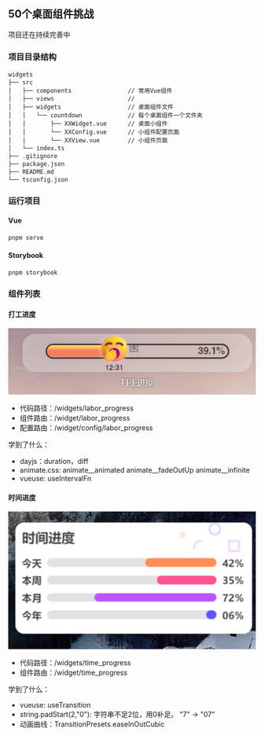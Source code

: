 ## 50个桌面组件挑战

项目还在持续完善中

### 项目目录结构

```
widgets
├── src
│   ├── components                // 常用Vue组件
│   ├── views                     //
│   ├── widgets                   // 桌面组件文件
│   │   └── countdown             // 每个桌面组件一个文件夹
│   │       ├── XXWidget.vue      // 桌面小组件
│   │       └── XXConfig.vue      // 小组件配置页面
│   │       └── XXView.vue        // 小组件页面
│   └── index.ts
├── .gitignore
├── package.json
├── README.md
└── tsconfig.json
```

### 运行项目

#### Vue

```shell
pnpm serve
```

#### Storybook

```shell
pnpm storybook
```

### 组件列表

#### 打工进度

![labor_progress.gif](screenshot%2Flabor_progress.gif)

- 代码路径：/widgets/labor_progress
- 组件路由：/widget/labor_progress
- 配置路由：/widget/config/labor_progress

学到了什么：

- dayjs：duration，diff
- animate.css: animate__animated animate__fadeOutUp animate__infinite
- vueuse: useIntervalFn

#### 时间进度

![time_progress.png](screenshot%2Ftime_progress.png)
- 代码路径：/widgets/time_progress
- 组件路由：/widget/time_progress

学到了什么：

- vueuse: useTransition
- string.padStart(2,"0"): 字符串不足2位，用0补足。 "7" -> "07"
- 动画曲线：TransitionPresets.easeInOutCubic

